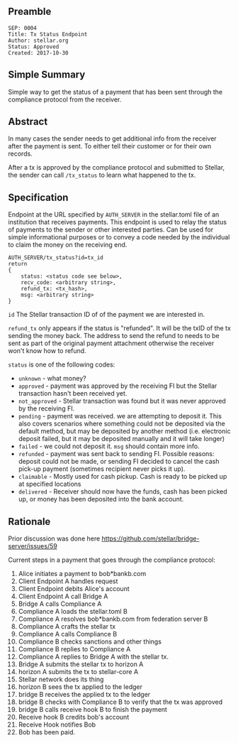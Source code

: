 
## Preamble

```
SEP: 0004
Title: Tx Status Endpoint
Author: stellar.org
Status: Approved
Created: 2017-10-30
```

## Simple Summary
Simple way to get the status of a payment that has been sent through the compliance protocol from the receiver.

## Abstract
In many cases the sender needs to get additional info from the receiver after the payment is sent. To either tell their customer or for their own records. 

After a tx is approved by the compliance protocol and submitted to Stellar,  the sender can call `/tx_status` to learn what happened to the tx.

## Specification
Endpoint at the URL specified by `AUTH_SERVER` in the stellar.toml file of an institution that receives payments. This endpoint is used to relay the status of payments to the sender or other interested parties. 
Can be used for simple informational purposes or to convey a code needed by the individual to claim the money on the receiving end. 

```
AUTH_SERVER/tx_status?id=tx_id
return
{
    status: <status code see below>,
    recv_code: <arbitrary string>,
    refund_tx: <tx_hash>,
    msg: <arbitrary string>
}
```
`id` The Stellar transaction ID of of the payment we are interested in.

`refund_tx` only appears if the status is "refunded". It will be the txID of the tx sending the money back. The address to send the refund to needs to be sent as part of the original payment attachment otherwise the receiver won't know how to refund.

`status` is one of the following codes:
- `unknown` - what money?
- `approved` - payment was approved by the receiving FI but the Stellar transaction hasn't been received yet.
- `not_approved` - Stellar transaction was found but it was never approved by the receiving FI.
- `pending` - payment was received. we are attempting to deposit it. This also covers scenarios where something could not be deposited via the default method, but may be deposited by another method (i.e. electronic deposit failed, but it may be deposited manually and it will take longer)
- `failed` - we could not deposit it. `msg` should contain more info.
- `refunded` - payment was sent back to sending FI. Possible reasons: deposit could not be made, or sending FI decided to cancel the cash pick-up payment (sometimes recipient never picks it up).
- `claimable` - Mostly used for cash pickup. Cash is ready to be picked up at specified locations
- `delivered` - Receiver should now have the funds, cash has been picked up, or money has been deposited into the bank account.



## Rationale
Prior discussion was done here https://github.com/stellar/bridge-server/issues/59

Current steps in a payment that goes through the compliance protocol:

1. Alice initiates a payment to bob*bankb.com
2. Client Endpoint A handles request
3. Client Endpoint debits Alice's account
4. Client Endpoint A call Bridge A
5. Bridge A calls Compliance A
6. Compliance A loads the stellar.toml B
7. Compliance A resolves bob*bankb.com from federation server B
8. Compliance A crafts the stellar tx
9. Compliance A calls Compliance B
10. Compliance B checks sanctions and other things
11. Compliance B replies to Compliance A
12. Compliance A replies to Bridge A with the stellar tx.
13. Bridge A submits the stellar tx  to horizon A
14. horizon A submits the tx to stellar-core A
15. Stellar network does its thing
16. horizon B sees the tx applied to the ledger
17. bridge B receives the applied tx to the ledger 
18. bridge B checks with Compliance B to verify that the tx was approved
19. bridge B calls receive hook B to finish the payment
20. Receive hook B credits bob's account
21. Receive Hook notifies Bob
22. Bob has been paid.
